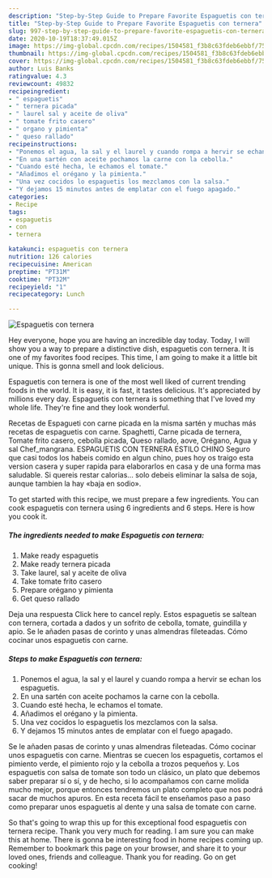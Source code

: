```yaml
---
description: "Step-by-Step Guide to Prepare Favorite Espaguetis con ternera"
title: "Step-by-Step Guide to Prepare Favorite Espaguetis con ternera"
slug: 997-step-by-step-guide-to-prepare-favorite-espaguetis-con-ternera
date: 2020-10-19T18:37:49.015Z
image: https://img-global.cpcdn.com/recipes/1504581_f3b8c63fdeb6ebbf/751x532cq70/espaguetis-con-ternera-foto-principal.jpg
thumbnail: https://img-global.cpcdn.com/recipes/1504581_f3b8c63fdeb6ebbf/751x532cq70/espaguetis-con-ternera-foto-principal.jpg
cover: https://img-global.cpcdn.com/recipes/1504581_f3b8c63fdeb6ebbf/751x532cq70/espaguetis-con-ternera-foto-principal.jpg
author: Luis Banks
ratingvalue: 4.3
reviewcount: 49832
recipeingredient:
- " espaguetis"
- " ternera picada"
- " laurel sal y aceite de oliva"
- " tomate frito casero"
- " organo y pimienta"
- " queso rallado"
recipeinstructions:
- "Ponemos el agua, la sal y el laurel y cuando rompa a hervir se echan los espaguetis."
- "En una sartén con aceite pochamos la carne con la cebolla."
- "Cuando esté hecha, le echamos el tomate."
- "Añadimos el orégano y la pimienta."
- "Una vez cocidos lo espaguetis los mezclamos con la salsa."
- "Y dejamos 15 minutos antes de emplatar con el fuego apagado."
categories:
- Recipe
tags:
- espaguetis
- con
- ternera

katakunci: espaguetis con ternera 
nutrition: 126 calories
recipecuisine: American
preptime: "PT31M"
cooktime: "PT32M"
recipeyield: "1"
recipecategory: Lunch

---
```



![Espaguetis con ternera](https://img-global.cpcdn.com/recipes/1504581_f3b8c63fdeb6ebbf/751x532cq70/espaguetis-con-ternera-foto-principal.jpg)

Hey everyone, hope you are having an incredible day today. Today, I will show you a way to prepare a distinctive dish, espaguetis con ternera. It is one of my favorites food recipes. This time, I am going to make it a little bit unique. This is gonna smell and look delicious.

Espaguetis con ternera is one of the most well liked of current trending foods in the world. It is easy, it is fast, it tastes delicious. It's appreciated by millions every day. Espaguetis con ternera is something that I've loved my whole life. They're fine and they look wonderful.

Recetas de Espagueti con carne picada en la misma sartén y muchas más recetas de espaguetis con carne. Spaghetti, Carne picada de ternera, Tomate frito casero, cebolla picada, Queso rallado, aove, Orégano, Agua y sal Chef_mangrana. ESPAGUETIS CON TERNERA ESTILO CHINO Seguro que casi todos los habeis comido en algun chino, pues hoy os traigo esta version casera y super rapida para elaborarlos en casa y de una forma mas saludable. Si quereis restar calorias… solo debeis eliminar la salsa de soja, aunque tambien la hay «baja en sodio».


To get started with this recipe, we must prepare a few ingredients. You can cook espaguetis con ternera using 6 ingredients and 6 steps. Here is how you cook it.

<!--inarticleads1-->

##### The ingredients needed to make Espaguetis con ternera:

1. Make ready  espaguetis
1. Make ready  ternera picada
1. Take  laurel, sal y aceite de oliva
1. Take  tomate frito casero
1. Prepare  orégano y pimienta
1. Get  queso rallado


Deja una respuesta Click here to cancel reply. Estos espaguetis se saltean con ternera, cortada a dados y un sofrito de cebolla, tomate, guindilla y apio. Se le añaden pasas de corinto y unas almendras fileteadas. Cómo cocinar unos espaguetis con carne. 

<!--inarticleads2-->

##### Steps to make Espaguetis con ternera:

1. Ponemos el agua, la sal y el laurel y cuando rompa a hervir se echan los espaguetis.
1. En una sartén con aceite pochamos la carne con la cebolla.
1. Cuando esté hecha, le echamos el tomate.
1. Añadimos el orégano y la pimienta.
1. Una vez cocidos lo espaguetis los mezclamos con la salsa.
1. Y dejamos 15 minutos antes de emplatar con el fuego apagado.


Se le añaden pasas de corinto y unas almendras fileteadas. Cómo cocinar unos espaguetis con carne. Mientras se cuecen los espaguetis, cortamos el pimiento verde, el pimiento rojo y la cebolla a trozos pequeños y. Los espaguetis con salsa de tomate son todo un clásico, un plato que debemos saber preparar sí o sí, y de hecho, si lo acompañamos con carne molida mucho mejor, porque entonces tendremos un plato completo que nos podrá sacar de muchos apuros. En esta receta fácil te enseñamos paso a paso como preparar unos espaguetis al dente y una salsa de tomate con carne. 

So that's going to wrap this up for this exceptional food espaguetis con ternera recipe. Thank you very much for reading. I am sure you can make this at home. There is gonna be interesting food in home recipes coming up. Remember to bookmark this page on your browser, and share it to your loved ones, friends and colleague. Thank you for reading. Go on get cooking!
